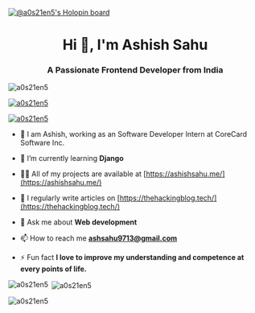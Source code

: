 [![@a0s21en5's Holopin board](https://holopin.io/api/user/board?user=a0s21en5)](https://holopin.io/@a0s21en5)

<h1 align="center">Hi 👋, I'm Ashish Sahu</h1>
<h3 align="center">A Passionate Frontend Developer from India</h3>

<p align="left"> <img src="https://komarev.com/ghpvc/?username=a0s21en5&label=Profile%20views&color=0e75b6&style=flat" alt="a0s21en5" /> </p>

<p align="left"> <a href="https://github.com/ryo-ma/github-profile-trophy"><img src="https://github-profile-trophy.vercel.app/?username=a0s21en5" alt="a0s21en5" /></a> </p>

<p align="left"> <a href="https://twitter.com/a0s21en5" target="blank"><img src="https://img.shields.io/twitter/follow/a0s21en5?logo=twitter&style=for-the-badge" alt="a0s21en5" /></a> </p>

- 👀 I am Ashish, working as an Software Developer Intern at CoreCard Software Inc.

- 🌱 I’m currently learning **Django**

- 👨‍💻 All of my projects are available at [https://ashishsahu.me/](https://ashishsahu.me/)

- 📝 I regularly write articles on [https://thehackingblog.tech/](https://thehackingblog.tech/)

- 💬 Ask me about **Web development**

- 📫 How to reach me **ashsahu9713@gmail.com**

- ⚡ Fun fact **I love to improve my understanding and competence at every points of life.**
<p><img align="left" src="https://github-readme-stats.vercel.app/api/top-langs?username=a0s21en5&show_icons=true&locale=en&layout=compact" alt="a0s21en5" /></p>

<p>&nbsp;<img align="center" src="https://github-readme-stats.vercel.app/api?username=a0s21en5&show_icons=true&locale=en" alt="a0s21en5" /></p>

<p><img align="center" src="https://github-readme-streak-stats.herokuapp.com/?user=a0s21en5&" alt="a0s21en5" /></p>
  
